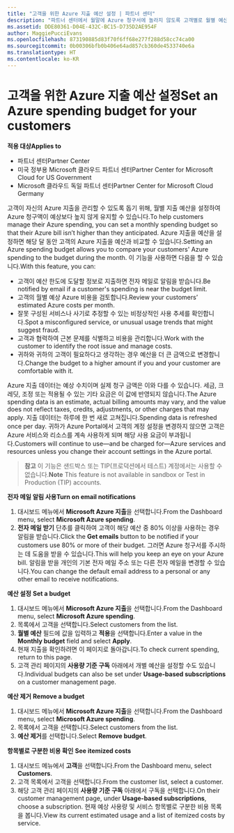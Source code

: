 ```yaml
---
title: "고객을 위한 Azure 지출 예산 설정 | 파트너 센터"
description: "파트너 센터에서 월말에 Azure 청구서에 놀라지 않도록 고객별로 월별 예산을 설정할 수 있습니다."
ms.assetid: DDE80361-D04E-432C-BC15-D735D2AE954F
author: MaggiePucciEvans
ms.openlocfilehash: 873190885d83f70f6ff68e277f288d58cc74ca00
ms.sourcegitcommit: 0b00306bfb0b406e64ad857cb360de4533740e6a
ms.translationtype: HT
ms.contentlocale: ko-KR
---
```

# <a name="set-an-azure-spending-budget-for-your-customers"></a><span data-ttu-id="7a19e-103">고객을 위한 Azure 지출 예산 설정</span><span class="sxs-lookup"><span data-stu-id="7a19e-103">Set an Azure spending budget for your customers</span></span>

**<span data-ttu-id="7a19e-104">적용 대상</span><span class="sxs-lookup"><span data-stu-id="7a19e-104">Applies to</span></span>**

-  <span data-ttu-id="7a19e-105">파트너 센터</span><span class="sxs-lookup"><span data-stu-id="7a19e-105">Partner Center</span></span>
-  <span data-ttu-id="7a19e-106">미국 정부용 Microsoft 클라우드 파트너 센터</span><span class="sxs-lookup"><span data-stu-id="7a19e-106">Partner Center for Microsoft Cloud for US Government</span></span>
-  <span data-ttu-id="7a19e-107">Microsoft 클라우드 독일 파트너 센터</span><span class="sxs-lookup"><span data-stu-id="7a19e-107">Partner Center for Microsoft Cloud Germany</span></span>

<span data-ttu-id="7a19e-108">고객이 자신의 Azure 지출을 관리할 수 있도록 돕기 위해, 월별 지출 예산을 설정하여 Azure 청구액이 예상보다 높지 않게 유지할 수 있습니다.</span><span class="sxs-lookup"><span data-stu-id="7a19e-108">To help customers manage their Azure spending, you can set a monthly spending budget so that their Azure bill isn’t higher than they anticipated.</span></span> <span data-ttu-id="7a19e-109">Azure 지출을 예산을 설정하면 해당 달 동안 고객의 Azure 지출을 예산과 비교할 수 있습니다.</span><span class="sxs-lookup"><span data-stu-id="7a19e-109">Setting an Azure spending budget allows you to compare your customers' Azure spending to the budget during the month.</span></span> <span data-ttu-id="7a19e-110">이 기능을 사용하면 다음을 할 수 있습니다.</span><span class="sxs-lookup"><span data-stu-id="7a19e-110">With this feature, you can:</span></span> 

-   <span data-ttu-id="7a19e-111">고객이 예산 한도에 도달할 정보로 지출하면 전자 메일로 알림을 받습니다.</span><span class="sxs-lookup"><span data-stu-id="7a19e-111">Be notified by email if a customer's spending is near the budget limit.</span></span>
-   <span data-ttu-id="7a19e-112">고객의 월별 예상 Azure 비용을 검토합니다.</span><span class="sxs-lookup"><span data-stu-id="7a19e-112">Review your customers’ estimated Azure costs per month.</span></span>
-   <span data-ttu-id="7a19e-113">잘못 구성된 서비스나 사기로 추정할 수 있는 비정상적인 사용 추세를 확인합니다.</span><span class="sxs-lookup"><span data-stu-id="7a19e-113">Spot a misconfigured service, or unusual usage trends that might suggest fraud.</span></span>
-   <span data-ttu-id="7a19e-114">고객과 협력하여 근본 문제를 식별하고 비용을 관리합니다.</span><span class="sxs-lookup"><span data-stu-id="7a19e-114">Work with the customer to identify the root issue and manage costs.</span></span>
-   <span data-ttu-id="7a19e-115">귀하와 귀하의 고객이 필요하다고 생각하는 경우 예산을 더 큰 금액으로 변경합니다.</span><span class="sxs-lookup"><span data-stu-id="7a19e-115">Change the budget to a higher amount if you and your customer are comfortable with it.</span></span>

<span data-ttu-id="7a19e-116">Azure 지출 데이터는 예상 수치이며 실제 청구 금액은 이와 다를 수 있습니다. 세금, 크레딧, 조정 또는 적용될 수 있는 기타 요금은 이 값에 반영되지 않습니다.</span><span class="sxs-lookup"><span data-stu-id="7a19e-116">The Azure spending data is an estimate, actual billing amounts may vary, and the value does not reflect taxes, credits, adjustments, or other charges that may apply.</span></span> <span data-ttu-id="7a19e-117">지출 데이터는 하루에 한 번 새로 고쳐집니다.</span><span class="sxs-lookup"><span data-stu-id="7a19e-117">Spending data is refreshed once per day.</span></span> <span data-ttu-id="7a19e-118">귀하가 Azure Portal에서 고객의 계정 설정을 변경하지 않으면 고객은 Azure 서비스와 리소스를 계속 사용하게 되며 해당 사용 요금이 부과됩니다.</span><span class="sxs-lookup"><span data-stu-id="7a19e-118">Customers will continue to use—and be charged for—Azure services and resources unless you change their account settings in the Azure portal.</span></span> 

><span data-ttu-id="7a19e-119">**참고** 이 기능은 샌드박스 또는 TIP(프로덕션에서 테스트) 계정에서는 사용할 수 없습니다.</span><span class="sxs-lookup"><span data-stu-id="7a19e-119">**Note**   This feature is not available in sandbox or Test in Production (TIP) accounts.</span></span>

**<span data-ttu-id="7a19e-120">전자 메일 알림 사용</span><span class="sxs-lookup"><span data-stu-id="7a19e-120">Turn on email notifications</span></span>**

1.  <span data-ttu-id="7a19e-121">대시보드 메뉴에서 **Microsoft Azure 지출**을 선택합니다.</span><span class="sxs-lookup"><span data-stu-id="7a19e-121">From the Dashboard menu, select **Microsoft Azure spending**.</span></span>
2.  <span data-ttu-id="7a19e-122">**전자 메일 받기** 단추를 클릭하여 고객이 해당 예산 중 80% 이상을 사용하는 경우 알림을 받습니다.</span><span class="sxs-lookup"><span data-stu-id="7a19e-122">Click the **Get emails** button to be notified if your customers use 80% or more of their budget.</span></span> <span data-ttu-id="7a19e-123">그러면 Azure 청구서를 주시하는 데 도움을 받을 수 있습니다.</span><span class="sxs-lookup"><span data-stu-id="7a19e-123">This will help you keep an eye on your Azure bill.</span></span> <span data-ttu-id="7a19e-124">알림을 받을 개인의 기본 전자 메일 주소 또는 다른 전자 메일을 변경할 수 있습니다.</span><span class="sxs-lookup"><span data-stu-id="7a19e-124">You can change the default email address to a personal or any other email to receive notifications.</span></span>

<span data-ttu-id="7a19e-125"><a href="" id="setabudget"></a>
**예산 설정**</span><span class="sxs-lookup"><span data-stu-id="7a19e-125"><a href="" id="setabudget"></a>
**Set a budget**</span></span>

1.  <span data-ttu-id="7a19e-126">대시보드 메뉴에서 **Microsoft Azure 지출**을 선택합니다.</span><span class="sxs-lookup"><span data-stu-id="7a19e-126">From the Dashboard menu, select **Microsoft Azure spending**.</span></span>
2.  <span data-ttu-id="7a19e-127">목록에서 고객을 선택합니다.</span><span class="sxs-lookup"><span data-stu-id="7a19e-127">Select customers from the list.</span></span>
3.  <span data-ttu-id="7a19e-128">**월별 예산** 필드에 값을 입력하고 **적용**을 선택합니다.</span><span class="sxs-lookup"><span data-stu-id="7a19e-128">Enter a value in the **Monthly budget** field and select **Apply**.</span></span>
4.  <span data-ttu-id="7a19e-129">현재 지출을 확인하려면 이 페이지로 돌아갑니다.</span><span class="sxs-lookup"><span data-stu-id="7a19e-129">To check current spending, return to this page.</span></span>
5.  <span data-ttu-id="7a19e-130">고객 관리 페이지의 **사용량 기준 구독** 아래에서 개별 예산을 설정할 수도 있습니다.</span><span class="sxs-lookup"><span data-stu-id="7a19e-130">Individual budgets can also be set under **Usage-based subscriptions** on a customer management page.</span></span>

<span data-ttu-id="7a19e-131"><a href="" id="removeabudget"></a>
**예산 제거**</span><span class="sxs-lookup"><span data-stu-id="7a19e-131"><a href="" id="removeabudget"></a>
**Remove a budget**</span></span>

1.  <span data-ttu-id="7a19e-132">대시보드 메뉴에서 **Microsoft Azure 지출**을 선택합니다.</span><span class="sxs-lookup"><span data-stu-id="7a19e-132">From the Dashboard menu, select **Microsoft Azure spending**.</span></span>
2.  <span data-ttu-id="7a19e-133">목록에서 고객을 선택합니다.</span><span class="sxs-lookup"><span data-stu-id="7a19e-133">Select customers from the list.</span></span>
3.  <span data-ttu-id="7a19e-134">**예산 제거**를 선택합니다.</span><span class="sxs-lookup"><span data-stu-id="7a19e-134">Select **Remove budget**.</span></span>

<span data-ttu-id="7a19e-135"><a href="" id="seeitemizedcosts"></a>
**항목별로 구분한 비용 확인**</span><span class="sxs-lookup"><span data-stu-id="7a19e-135"><a href="" id="seeitemizedcosts"></a>
**See itemized costs**</span></span>

1.  <span data-ttu-id="7a19e-136">대시보드 메뉴에서 **고객**을 선택합니다.</span><span class="sxs-lookup"><span data-stu-id="7a19e-136">From the Dashboard menu, select **Customers**.</span></span>
2.  <span data-ttu-id="7a19e-137">고객 목록에서 고객을 선택합니다.</span><span class="sxs-lookup"><span data-stu-id="7a19e-137">From the customer list, select a customer.</span></span>
3.  <span data-ttu-id="7a19e-138">해당 고객 관리 페이지의 **사용량 기준 구독** 아래에서 구독을 선택합니다.</span><span class="sxs-lookup"><span data-stu-id="7a19e-138">On their customer management page, under **Usage-based subscriptions**, choose a subscription.</span></span> <span data-ttu-id="7a19e-139">현재 예상 사용량 및 서비스 항목별로 구분한 비용 목록을 봅니다.</span><span class="sxs-lookup"><span data-stu-id="7a19e-139">View its current estimated usage and a list of itemized costs by service.</span></span>


 

 




